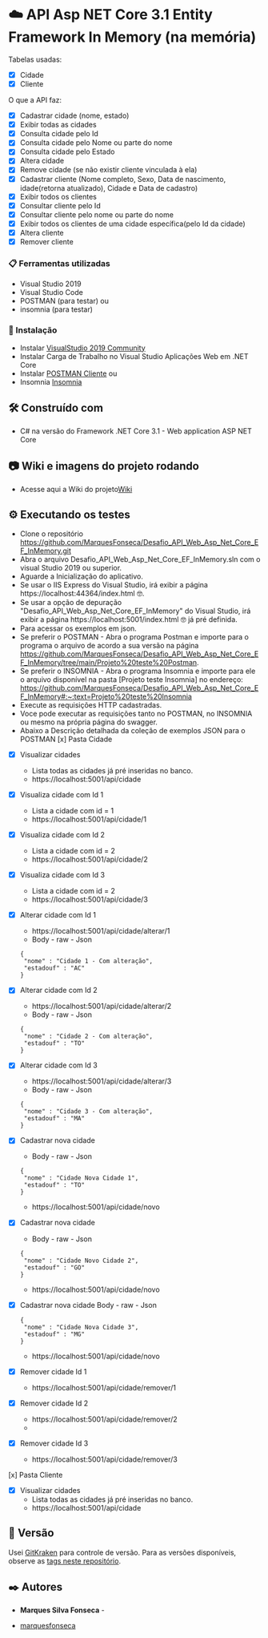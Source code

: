 # :cloud: API Asp NET Core 3.1 Entity Framework In Memory (na memória)

Tabelas usadas:
- [x] Cidade
- [x] Cliente 

O que a API faz:

- [x] Cadastrar cidade (nome, estado)
- [x] Exibir todas as cidades
- [x] Consulta cidade pelo Id
- [x] Consulta cidade pelo Nome ou parte do nome
- [x] Consulta cidade pelo Estado
- [x] Altera cidade
- [x] Remove cidade (se não existir cliente vinculada à ela)
- [x] Cadastrar cliente (Nome completo, Sexo, Data de nascimento, idade(retorna atualizado), Cidade e Data de cadastro)
- [x] Exibir todos os clientes
- [x] Consultar cliente pelo Id 
- [x] Consultar cliente pelo nome ou parte do nome
- [x] Exibir todos os clientes de uma cidade específica(pelo Id da cidade)
- [x] Altera cliente
- [x] Remover cliente

### 📋 Ferramentas utilizadas
 - Visual Studio 2019
 - Visual Studio Code
 - POSTMAN (para testar) ou
 - insomnia (para testar)

### 🔧 Instalação

- Instalar [VisualStudio 2019 Community](https://visualstudio.microsoft.com/pt-br/thank-you-downloading-visual-studio/?sku=Community&rel=16) 
- Instalar Carga de Trabalho no Visual Studio Aplicações Web em .NET Core
- Instalar [POSTMAN Cliente](https://www.postman.com/downloads/) ou 
- Insomnia [Insomnia](https://insomnia.rest/download)

## 🛠️ Construído com

 - C# na versão do Framework .NET Core 3.1 - Web application ASP NET Core

## 📷 Wiki e imagens do projeto rodando

- Acesse aqui a Wiki do projeto[Wiki](https://github.com/MarquesFonseca/Desafio_API_Web_Asp_Net_Core_EF_InMemory/wiki)
  
## ⚙️ Executando os testes

- Clone o repositório https://github.com/MarquesFonseca/Desafio_API_Web_Asp_Net_Core_EF_InMemory.git
- Abra o arquivo Desafio_API_Web_Asp_Net_Core_EF_InMemory.sln com o visual Studio 2019 ou superior.
- Aguarde a Inicialização do aplicativo. 
- Se usar o IIS Express do Visual Studio, irá exibir a página https://localhost:44364/index.html 🤓.
- Se usar a opção de depuração "Desafio_API_Web_Asp_Net_Core_EF_InMemory" do Visual Studio, irá exibir a página https://localhost:5001/index.html 🤓 já pré definida.
- Para acessar os exemplos em json. 
- Se preferir o POSTMAN - Abra o programa Postman e importe para o programa o arquivo de acordo a sua versão na página  https://github.com/MarquesFonseca/Desafio_API_Web_Asp_Net_Core_EF_InMemory/tree/main/Projeto%20teste%20Postman.
- Se preferir o INSOMNIA - Abra o programa Insomnia e importe para ele o arquivo disponível na pasta [Projeto teste Insomnia] no endereço: https://github.com/MarquesFonseca/Desafio_API_Web_Asp_Net_Core_EF_InMemory#:~:text=Projeto%20teste%20Insomnia 
- Execute as requisições HTTP cadastradas. 
- Voce pode executar as requisições tanto no POSTMAN, no INSOMNIA ou mesmo na própria página do swagger.
- Abaixo a Descrição detalhada da coleção de exemplos JSON para o POSTMAN
[x] Pasta Cidade
- [x] Visualizar cidades
   - Lista todas as cidades já pré inseridas no banco.
   - https://localhost:5001/api/cidade

- [x] Visualiza cidade com Id 1
   - Lista a cidade com id = 1
   - https://localhost:5001/api/cidade/1

- [x] Visualiza cidade com Id 2
   - Lista a cidade com id = 2
   - https://localhost:5001/api/cidade/2

- [x] Visualiza cidade com Id 3
   - Lista a cidade com id = 2
   - https://localhost:5001/api/cidade/3

- [x] Alterar cidade com Id 1
   - https://localhost:5001/api/cidade/alterar/1
   - Body - raw - Json
   ```
   {
    "nome" : "Cidade 1 - Com alteração",
    "estadouf" : "AC"
   }
   ```

- [x] Alterar cidade com Id 2
   - https://localhost:5001/api/cidade/alterar/2
   - Body - raw - Json
   ```
   {
    "nome" : "Cidade 2 - Com alteração",
    "estadouf" : "TO"
   }
   ```

- [x] Alterar cidade com Id 3
   - https://localhost:5001/api/cidade/alterar/3
   - Body - raw - Json
   ```
   {
    "nome" : "Cidade 3 - Com alteração",
    "estadouf" : "MA"
   }
   ```

- [x] Cadastrar nova cidade
   - Body - raw - Json
    ```
    {
     "nome" : "Cidade Nova Cidade 1",
     "estadouf" : "TO"
    }
    ```
   - https://localhost:5001/api/cidade/novo

- [x] Cadastrar nova cidade
   - Body - raw - Json
    ```
    {
     "nome" : "Cidade Novo Cidade 2",
     "estadouf" : "GO"
    }
    ```
   - https://localhost:5001/api/cidade/novo

- [x] Cadastrar nova cidade
   Body - raw - Json
    ```
    {
     "nome" : "Cidade Nova Cidade 3",
     "estadouf" : "MG"
    }
    ```
   - https://localhost:5001/api/cidade/novo
   
- [x] Remover cidade Id 1
   - https://localhost:5001/api/cidade/remover/1

- [x] Remover cidade Id 2
   - https://localhost:5001/api/cidade/remover/2
   - 
- [x] Remover cidade Id 3
   - https://localhost:5001/api/cidade/remover/3
   
   
[x] Pasta Cliente
- [x] Visualizar cidades
   - Lista todas as cidades já pré inseridas no banco.
   - https://localhost:5001/api/cidade

   
   

## 📌 Versão

Usei [GitKraken](https://www.gitkraken.com/git-client) para controle de versão. Para as versões disponíveis, observe as [tags neste repositório](https://github.com/MarquesFonseca/Desafio_API_Web_Asp_Net_Core_EF_InMemory/tags). 

## ✒️ Autores

* **Marques Silva Fonseca** - 
- [marquesfonseca](https://github.com/suarezrafael)


